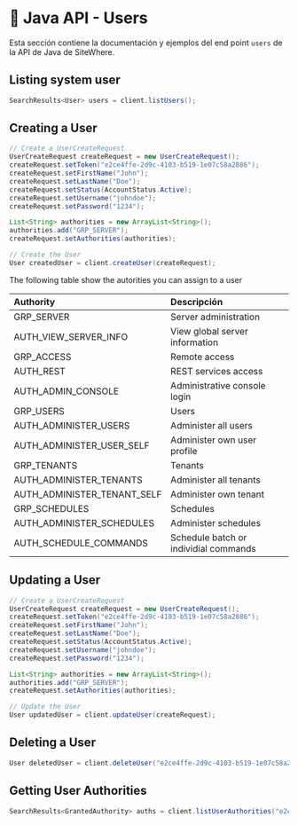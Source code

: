 # :book: Java API - Users

<Seo/>

Esta sección contiene la documentación y ejemplos del end point `users` de la API de Java de SiteWhere.

## Listing system user

```java
SearchResults<User> users = client.listUsers();
```

## Creating a User

```java
// Create a UserCreateRequest
UserCreateRequest createRequest = new UserCreateRequest();
createRequest.setToken("e2ce4ffe-2d9c-4103-b519-1e07c58a2886");
createRequest.setFirstName("John");
createRequest.setLastName("Doe");
createRequest.setStatus(AccountStatus.Active);
createRequest.setUsername("johndoe");
createRequest.setPassword("1234");

List<String> authorities = new ArrayList<String>();
authorities.add("GRP_SERVER");
createRequest.setAuthorities(authorities);

// Create the User
User createdUser = client.createUser(createRequest);
```

The following table show the autorities you can assign to a user

| Authority                   | Descripción                           |
|:----------------------------|:--------------------------------------|
| GRP_SERVER                  | Server administration                 |
| AUTH_VIEW_SERVER_INFO       | View global server information        |
| GRP_ACCESS                  | Remote access                         |
| AUTH_REST                   | REST services access                  |
| AUTH_ADMIN_CONSOLE          | Administrative console login          |
| GRP_USERS                   | Users                                 |
| AUTH_ADMINISTER_USERS       | Administer all users                  |
| AUTH_ADMINISTER_USER_SELF   | Administer own user profile           |
| GRP_TENANTS                 | Tenants                               |
| AUTH_ADMINISTER_TENANTS     | Administer all tenants                |
| AUTH_ADMINISTER_TENANT_SELF | Administer own tenant                 |
| GRP_SCHEDULES               | Schedules                             |
| AUTH_ADMINISTER_SCHEDULES   | Administer schedules                  |
| AUTH_SCHEDULE_COMMANDS      | Schedule batch or individial commands |

## Updating a User

```java
// Create a UserCreateRequest
UserCreateRequest createRequest = new UserCreateRequest();
createRequest.setToken("e2ce4ffe-2d9c-4103-b519-1e07c58a2886");
createRequest.setFirstName("John");
createRequest.setLastName("Doe");
createRequest.setStatus(AccountStatus.Active);
createRequest.setUsername("johndoe");
createRequest.setPassword("1234");

List<String> authorities = new ArrayList<String>();
authorities.add("GRP_SERVER");
createRequest.setAuthorities(authorities);

// Update the User
User updatedUser = client.updateUser(createRequest);
```

## Deleting a User

```java
User deletedUser = client.deleteUser("e2ce4ffe-2d9c-4103-b519-1e07c58a2886");
```

## Getting User Authorities

```java
SearchResults<GrantedAuthority> auths = client.listUserAuthorities("e2ce4ffe-2d9c-4103-b519-1e07c58a2886");
```

